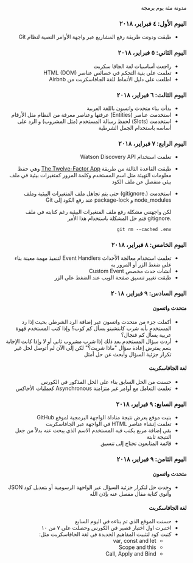 <div dir=rtl markdown=1>
مدونة مئة يوم برمجة 

### اليوم الأول: ٤ فبراير، ٢٠١٨

* طبقت ودونت طريقة رفع المشاريع عبر واجهة الأوامر النصية لنظام Git

### اليوم الثاني: ٥ فبراير، ٢٠١٨

* راجعت أساسيات لغة الجافا سكربت
* تعلمت على  بنية التحكم في خصائص عناصر HTML (DOM) 
* اطلعت على دليل الأنماط للغة الجافاسكربت من Airbnb

### اليوم الثالث: ٦ فبراير، ٢٠١٨

* بدأت بناء متحدث واتسون باللغة العربية
* استخدمت عناصر (Entities) عرفتها وعناصر معرفة من النظام مثل الأرقام 
* استخدمت (Slots) لحفظ رسالة المستخدم (مثل المشروب) و الرد على أساسه باستخدام الجمل الشرطية

### اليوم الرابع: ٧ فبراير، ٢٠١٨

* تعلمت استخدام Watson Discovery API
* طبقت القاعدة الثالثة من طريقة [The Twelve-Factor App](https://12factor.net/) وهي حفظ معلومات التهيئة مثل اسم المستخدم وكلمة المرور كمتغيرات بيئية في ملف بيئي منفصل عن ملف الكود
* استخدمت (.gitignore) حتى يتم تجاهل ملف المتغيرات البيئية وملف node_modules و package-lock عند رفع الكود إلى Git

    لكن واجهتني مشكلة رفع ملف المتغيرات    البيئية رغم كتابته في ملف .gitignore
    فتم حل المشكلة باستخدام هذا الأمر
    
    `git rm --cached .env`

### اليوم الخامس: ٨ فبراير، ٢٠١٨

* تعلمت استخدام معالجة الأحداث Event Handlers لتنفيذ مهمة معينة بناء على ضغط الزر أو المرور به
* أنشأت حدث مخصص Custom Event
* طبقت تغيير تنسيق صفحة الويب عند الضغط على الزر


### اليوم السادس: ٩ فبراير، ٢٠١٨

#### متحدث واتسون
* أكملت جزء من متحدث واتسون عبر إضافة الرد الشرطي
بحيث إذا رد المستخدم بأنه شرب كابتشينو يسأل كم كوب؟
وإذا كتب المستخدم قهوة عربية يسأل كم فنجال؟
* أردت سؤال المستخدم بعد ذلك إذا شرب مشروب ثاني أو لا
وإذا كانت الإجابة بنعم يفترض إعادة سؤال "ماذا شربت؟" لكن إلى الآن لم أتوصل لحل غير تكرار جزئية السؤال وأبحث عن حل أمثل

#### لغة الجافاسكربت
* حسنت من الحل السابق بناء على الحل المذكور في الكورس
* تعلمت التعامل مع أوامر غير متزامنة Asynchronous كعمليات الأجاكس 

### اليوم السابع: ٩ فبراير، ٢٠١٨

* بنيت موقع يعرض نتيجة مناداة الواجهة البرمجية لموقع GitHub
* تعلمت إنشاء عناصر HTML في الواجهة عبر الجافاسكربت
* بقي إضافة مربع يكتب فيه المستخدم الاسم الذي يبحث عنه بدلاً من جعل النتيجة ثابتة
* قائمة المتابعون تحتاج إلى تنسيق

### اليوم الثامن: ٩ فبراير، ٢٠١٨

#### متحدث واتسون
* وجدت حل لتكرار جزئية السؤال عبر الواجهة الرسومية أو بتعديل كود JSON وأنوي كتابة مقال مفصل عنه بإذن الله

#### لغة الجافاسكربت
* حسنت الموقع الذي تم بناءه في اليوم السابع
* اختبرت اول اختبار قصير في الكورس وحصلت على ٧ من ١٠
* كتبت كود لتثبيت المفاهيم الجديدة في لغة الجافاسكربت مثل:
    - var, const and let
    - Scope and this
    - Call, Apply and Bind

</div>